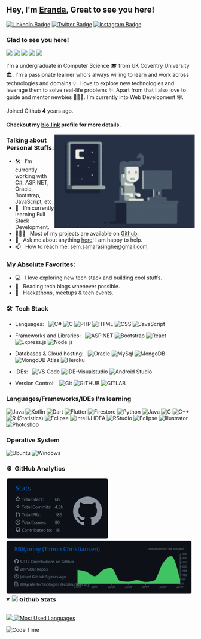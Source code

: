 
<!---
ErandaMadusanka/ErandaMadusanka is a ✨ special ✨ repository because its `README.md` (this file) appears on your GitHub profile.
You can click the Preview link to take a look at your changes.
--->

## Hey, I'm [Eranda](https://github.com/ErandaMadusanka), Great to see you here!

[![Linkedin Badge](https://img.shields.io/badge/-LinkedIn-0e76a8?style=flat-square&logo=Linkedin&logoColor=white)](https://linkedin.com/in/eranda-samarasinghe)
[![Twitter Badge](https://img.shields.io/badge/-Twitter-00acee?style=flat-square&logo=Twitter&logoColor=white)](https://twitter.com/eranda_madusank)
[![Instagram Badge](https://img.shields.io/badge/-Instagram-e4405f?style=flat-square&logo=Instagram&logoColor=white)](https://instagram.com/eranda_samarasinghe/)
<!-- [![Telegram Badge](https://img.shields.io/badge/-Telegram-0088cc?style=flat-square&logo=Telegram&logoColor=white)](https://t.me/eranda_samarasinghe) -->

### Glad to see you here! 
![](https://visitor-badge.glitch.me/badge?page_id=ErandaMadusanka.ErandaMadusanka&style=flat-square&color=0088cc)
![](https://komarev.com/ghpvc/?username=ErandaMadusanka)
![](https://img.shields.io/github/commit-activity/m/ErandaMadusanka/ErandaMadusanka)
![](https://img.shields.io/github/followers/ErandaMadusanka?color=4C1&logo=github)
![](https://img.shields.io/github/last-commit/milaan9/milaan9?label=Profile%20update&style=fflat-square)

I'm a undergraduate in Computer Science 🎓 from UK Coventry University 🏛. I'm a passionate learner who's always willing to learn and work across technologies and domains 💡. I love to explore new technologies and leverage them to solve real-life problems ✨. Apart from that I also love to guide and mentor newbies 👨🏻‍💻. I'm currently into Web Development 🕸️.

Joined Github **4** years ago.

#### Checkout my [bio.link](https://linkedin.com/in/eranda-samarasinghe) profile for more details.

<img align="right" height="250" width="375" alt="Night Coding" src="https://raw.githubusercontent.com/AVS1508/AVS1508/master/assets/Night-Coding.gif"/>

### Talking about Personal Stuffs:

- 🛠 &nbsp; I’m currently working with C#, ASP.NET, Oracle, Bootstrap, JavaScript, etc.
- 🚀 &nbsp; I’m currently learning Full Stack Development.
- 👨🏻‍💻 &nbsp; Most of my projects are available on [Github](https://github.com/ErandaMadusanka).
- 💬 &nbsp; Ask me about anything [here](https://github.com/iampavangandhi/iampavangandhi/issues/2)! I am happy to help.
- 📫 &nbsp; How to reach me: sem.samarasinghe@gmail.com.
<!-- - 👾 &nbsp; Fun fact: Equal is Not Always Equal in Javascript. -->
<!-- - 📝 &nbsp; Checkout my [Resume](https://github.com/iampavangandhi/iampavangandhi/blob/master/resume.pdf). -->

### My Absolute Favorites:

- 💻 &nbsp; I love exploring new tech stack and building cool stuffs.
- 📰 &nbsp; Reading tech blogs whenever possible.
- 🍕 &nbsp; Hackathons, meetups & tech events.

### 🛠 &nbsp;Tech Stack

- Languages: &nbsp;
  ![C#](https://img.shields.io/badge/-C-sharp-05122A?style=flat&logo=dotnet&logoColor=A8B9CC)
  ![C](https://img.shields.io/badge/-C-05122A?style=flat&logo=C&logoColor=A8B9CC)
  ![PHP](https://img.shields.io/badge/PHP-05122A.svg?logo=php&logoColor=php)
  ![HTML](https://img.shields.io/badge/-HTML-05122A?style=flat&logo=HTML5)
  ![CSS](https://img.shields.io/badge/-CSS-05122A?style=flat&logo=CSS3&logoColor=1572B6)
  ![JavaScript](https://img.shields.io/badge/-JavaScript-05122A?style=flat&logo=javascript)

- Frameworks and Libraries: &nbsp;
  ![ASP.NET](https://img.shields.io/badge/Dot%20Net-05122A?logo=dotnet&logoColor=dotnet)
  ![Bootstrap](https://img.shields.io/badge/-Bootstrap-05122A?style=flat&logo=bootstrap&logoColor=563D7C)
  ![React](https://img.shields.io/badge/-React-05122A?style=flat&logo=react)
  ![Express.js](https://img.shields.io/badge/-Express.js-05122A?style=flat&logo=node.js)
  ![Node.js](https://img.shields.io/badge/-Node.js-05122A?style=flat&logo=node.js)

<!-- - data-flow architecture
  ![Redux](https://img.shields.io/badge/-React-05122A?style=flat&logo=react) -->
  
- Databases & Cloud hosting:  &nbsp;
  ![Oracle](https://img.shields.io/badge/Oracle-05122A.svg?logo=oracle&logoColor=red)
  ![MySql](https://img.shields.io/badge/-MySql-05122A?style=flat&logo=mysql)
  ![MongoDB](https://img.shields.io/badge/MongoDB-05122A.svg?logo=mongodb&logoColor=mongodb)
  ![MongoDB Atlas](https://img.shields.io/badge/-MongoDB%20Atlas-05122A?style=flat&logo=mongodb)
  ![Heroku](https://img.shields.io/badge/Heroku-05122A.svg?logo=heroku&logoColor=purple)
  
- IDEs: &nbsp;
  ![VS Code](https://img.shields.io/badge/-VS%20Code-05122A?style=flat&logo=visual-studio-code&logoColor=007ACC)
  ![IDE-Visualstudio](https://img.shields.io/badge/Visual%20Studio-05122A.svg?logo=visual-studio-code&logoColor=007ACC)
  ![Android Studio](https://img.shields.io/badge/-Android%20Studio-05122A?style=flat&logo=android-studio)
  
- Version Control: &nbsp;
  ![Git](https://img.shields.io/badge/-Git-05122A?style=flat&logo=git)
  ![GITHUB](https://img.shields.io/badge/GitHub-05122A?style=flat&logo=github)
  ![GITLAB](https://img.shields.io/badge/GitLab-05122A?style=flat&logo=gitlab)
 
<!-- - Software, Technologies and tools -->
<!--   <a href="#"><img alt="Google Sheets" src="https://img.shields.io/badge/Google%20Sheets-34A853.svg?logo=google%20sheets&logoColor=white"></a>  -->
<!--   <a href="#"><img alt="Stack Overflow" src="https://img.shields.io/badge/-Stack%20Overflow-FE7A16?logo=stack-overflow&logoColor=white"></a> -->
<!-- ![Slack](https://img.shields.io/badge/Slack-4A154B?style=for-the-badge&logo=slack&logoColor=white) -->
 
### Languages/Frameworks/IDEs I'm learning 
![Java](https://img.shields.io/badge/-Java-05122A?style=flat&logo=Java&logoColor=007ACC)
![Kotlin](https://img.shields.io/badge/-Kotlin-05122A?style=flat&logo=Kotlin)
![Dart](https://img.shields.io/badge/-Dart-05122A?style=flat&logo=Dart&logoColor=007ACC)
![Flutter](https://img.shields.io/badge/-Flutter-05122A?style=flat&logo=flutter&logoColor=007ACC)
![Firestore](https://img.shields.io/badge/-Firestore-05122A?style=flat&logo=firebase)
![Python](https://img.shields.io/badge/-Python-05122A?style=flat&logo=python)
![Java](https://img.shields.io/badge/-Java-05122A?style=flat&logo=Java&logoColor=FFA518)
![C](https://img.shields.io/badge/-C-05122A?style=flat&logo=C&logoColor=A8B9CC)
![C++](https://img.shields.io/badge/-C++-05122A?style=flat&logo=C%2B%2B&logoColor=00599C)
![R (Statistics)](https://img.shields.io/badge/-R-05122A?style=flat&logo=R&logoColor=276DC3)
![Eclipse](https://img.shields.io/badge/-Eclipse-05122A?style=flat&logo=eclipse)
![IntelliJ IDEA](https://img.shields.io/badge/-IntelliJ%20IDEA-05122A?style=flat&logo=intellij-idea&logoColor=f70486)
![RStudio](https://img.shields.io/badge/-RStudio-05122A?style=flat&logo=rstudio)
![Eclipse](https://img.shields.io/badge/-Eclipse-05122A?style=flat&logo=eclipse-ide&logoColor=2C2255)
![Illustrator](https://img.shields.io/badge/-Illustrator-05122A?style=flat&logo=adobe-illustrator)
![Photoshop](https://img.shields.io/badge/-Photoshop-05122A?style=flat&logo=adobe-photoshop)

<!-- <a href="#"><img alt="OS-Linux" src="https://img.shields.io/badge/Linux-1793D1.svg?logo=linux&logoColor=white"></a> -->

### Operative System

![Ubuntu](https://img.shields.io/badge/Ubuntu-E95420?style=for-the-badge&logo=ubuntu&logoColor=white)
![Windows](https://img.shields.io/badge/Windows-0078D6?style=for-the-badge&logo=windows&logoColor=white)

### ⚙️ &nbsp;GitHub Analytics

<!-- <p align="left">
<img width="276" src="https://raw.githubusercontent.com/ErandaMadusanka/ErandaMadusanka/master/profile-summary-card-output/github_dark/3-stats.svg"> 
<img width="570" src="https://raw.githubusercontent.com/ErandaMadusanka/ErandaMadusanka/master/profile-summary-card-output/github_dark/0-profile-details.svg">
</p> -->

<img width="276" src="https://raw.githubusercontent.com/8BitJonny/8BitJonny/master/profile-summary-card-output/github_dark/3-stats.svg"> 
<img width="570" src="https://raw.githubusercontent.com/8BitJonny/8BitJonny/master/profile-summary-card-output/github_dark/0-profile-details.svg">

<details open="">
<summary>
  <img src="https://media.giphy.com/media/cj87CxfRtrUifF3Ryk/giphy.gif" height="25">
  <span>𝗚𝗶𝘁𝗵𝘂𝗯 𝗦𝘁𝗮𝘁𝘀</span>
</summary>
<br>
<p align="left">
  <a href="https://github.com/LeonardoYz" target="_blank">
    <img width="400px" src="https://streak-stats.demolab.com/?user=ErandaMadusanka&theme=monokai-metallian&hide_border=false"/>
    <img width="400px" src="https://github-readme-stats.vercel.app/api/top-langs/?username=ErandaMadusanka&layout=compact&theme=react" alt="Most Used Languages" />
  </a>
</p>
</details>

![Code Time](http://img.shields.io/badge/Code%20Time-264%20hrs%2019%20mins-blue)

